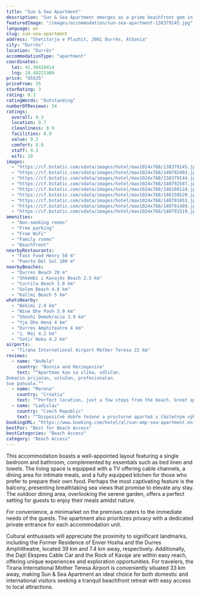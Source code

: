```yaml
---
title: "Sun & Sea Apartment"
description: "Sun & Sea Apartment emerges as a prime beachfront gem in Durrës, offering guests an unparalleled blend of convenience and scenic beauty."
featuredImage: "/images/accommodation/sun-sea-apartment-138379145.jpg"
language: en
slug: sun-sea-apartment
address: "Shetitorja e Plazhit, 2001 Durrës, Albania"
city: "Durrës"
location: "Durrës"
accommodationType: "apartment"
coordinates:
  lat: 41.30410414
  lng: 19.49221909
price: "US$35"
priceFrom: 35
starRating: 3
rating: 9.3
ratingWords: "Outstanding"
numberOfReviews: 34
ratings:
  overall: 9.3
  location: 9.7
  cleanliness: 8.9
  facilities: 8.9
  value: 9.2
  comfort: 8.8
  staff: 9.3
  wifi: 10
images:
  - "https://cf.bstatic.com/xdata/images/hotel/max1024x768/138379145.jpg?k=7c4200930c0765882fe563b00b286ccb4649570ee7fabfe90e7f2f4f3c60c050&o=&hp=1"
  - "https://cf.bstatic.com/xdata/images/hotel/max1024x768/140792493.jpg?k=0100aacf1e9a5a4a86c7e8148b34066e1499617f4a6f24badddf9ca567327442&o=&hp=1"
  - "https://cf.bstatic.com/xdata/images/hotel/max1024x768/138379144.jpg?k=518725540b69cb36de16163c514288dc10062a9f636b5ba33d53bcbdfc446a46&o=&hp=1"
  - "https://cf.bstatic.com/xdata/images/hotel/max1024x768/140792587.jpg?k=cbd197120274b0d759ab489d88c486286edac2aba265c285e692aa4f559d68b6&o=&hp=1"
  - "https://cf.bstatic.com/xdata/images/hotel/max1024x768/146160124.jpg?k=75aa5a8977cb6c530ccc083fae712ca7cb62338720dc2c4f734fcc4d20c32a20&o=&hp=1"
  - "https://cf.bstatic.com/xdata/images/hotel/max1024x768/146158520.jpg?k=6eb8b331699fe03bf3531ab9a299ff5f2d40025492cf0d9db9f94cc0bb6465b3&o=&hp=1"
  - "https://cf.bstatic.com/xdata/images/hotel/max1024x768/140791053.jpg?k=5fee02c01f70977154dc589aae879cba364cf085700f3057bce5f5a107a7e537&o=&hp=1"
  - "https://cf.bstatic.com/xdata/images/hotel/max1024x768/140791489.jpg?k=d553b105f20f35f8223628a1985c0a6a2f4babbe56a686191555b8b8f57cced0&o=&hp=1"
  - "https://cf.bstatic.com/xdata/images/hotel/max1024x768/140791519.jpg?k=d444276d0d491d0314766e771a31fd190d05f8ff77b3fd1ae9f7dd431a9104e1&o=&hp=1"
amenities:
  - "Non-smoking rooms"
  - "Free parking"
  - "Free WiFi"
  - "Family rooms"
  - "Beachfront"
nearbyRestaurants:
  - "Fast Food Henry 50 m"
  - "Puerto Del Sol 100 m"
nearbyBeaches:
  - "Durres Beach 20 m"
  - "Shkëmbi i Kavajës Beach 2.5 km"
  - "Currila Beach 3.8 km"
  - "Golem Beach 4.8 km"
  - "Kallmi Beach 5 km"
whatsNearby:
  - "Bekimi 2.9 km"
  - "Wine Dhe Pooh 3.9 km"
  - "Sheshi Demokracia 3.9 km"
  - "Yje Dhe Hena 4 km"
  - "Durres Amphiteatre 4 km"
  - "1. Maj 4.2 km"
  - "Sotir Noka 4.2 km"
airports:
  - "Tirana International Airport Mother Teresa 22 km"
reviews:
  - name: "Anđela"
    country: "Bosnia and Herzegovina"
    text: "“Apartman kao sa slika, odličan.
Domaćin prijatan, uslužan, profesionalan.
Sve pohvale.”"
  - name: "Morena"
    country: "Croatia"
    text: "“Perfect location, just a few steps from the beach. Great apartment, with everything we needed. And last, but not least - kindest host. Recommending this apartment.”"
  - name: "Ladislav"
    country: "Czech Republic"
    text: "“Dispozičně dobře řešené a prostorné apartmá s částečným výhledem a blízko moře. Cítili jsme se tam jako doma.”"
bookingURL: "https://www.booking.com/hotel/al/sun-amp-sea-apartment.en-gb.html?aid=8035640"
bestFor: "Best for Beach Access"
bestCategories: "Beach Access"
category: "Beach Access"
---
```


This accommodation boasts a well-appointed layout featuring a single bedroom and bathroom, complemented by essentials such as bed linen and towels. The living space is equipped with a TV offering cable channels, a dining area for intimate meals, and a fully equipped kitchen for those who prefer to prepare their own food. Perhaps the most captivating feature is the balcony, presenting breathtaking sea views that promise to elevate any stay. The outdoor dining area, overlooking the serene garden, offers a perfect setting for guests to enjoy their meals amidst nature.

For convenience, a minimarket on the premises caters to the immediate needs of the guests. The apartment also prioritizes privacy with a dedicated private entrance for each accommodation unit.

Cultural enthusiasts will appreciate the proximity to significant landmarks, including the Former Residence of Enver Hoxha and the Durres Amphitheatre, located 39 km and 7.4 km away, respectively. Additionally, the Dajti Ekspres Cable Car and the Rock of Kavaje are within easy reach, offering unique experiences and exploration opportunities. For travelers, the Tirana International Mother Teresa Airport is conveniently situated 33 km away, making Sun & Sea Apartment an ideal choice for both domestic and international visitors seeking a tranquil beachfront retreat with easy access to local attractions.
